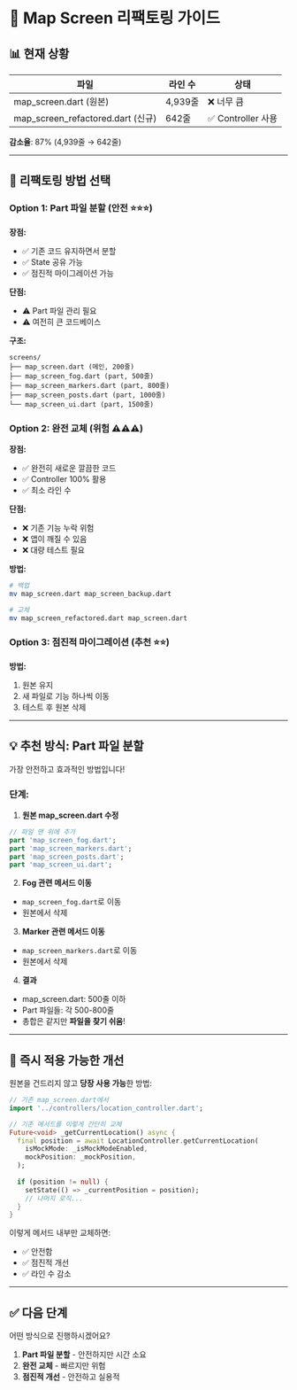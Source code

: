 # 🔄 Map Screen 리팩토링 가이드

## 📊 현재 상황

| 파일 | 라인 수 | 상태 |
|------|---------|------|
| map_screen.dart (원본) | 4,939줄 | ❌ 너무 큼 |
| map_screen_refactored.dart (신규) | 642줄 | ✅ Controller 사용 |

**감소율**: 87% (4,939줄 → 642줄)

---

## 🎯 리팩토링 방법 선택

### Option 1: Part 파일 분할 (안전 ⭐⭐⭐)

**장점:**
- ✅ 기존 코드 유지하면서 분할
- ✅ State 공유 가능
- ✅ 점진적 마이그레이션 가능

**단점:**
- ⚠️ Part 파일 관리 필요
- ⚠️ 여전히 큰 코드베이스

**구조:**
```
screens/
├── map_screen.dart (메인, 200줄)
├── map_screen_fog.dart (part, 500줄)
├── map_screen_markers.dart (part, 800줄)
├── map_screen_posts.dart (part, 1000줄)
└── map_screen_ui.dart (part, 1500줄)
```

### Option 2: 완전 교체 (위험 ⚠️⚠️⚠️)

**장점:**
- ✅ 완전히 새로운 깔끔한 코드
- ✅ Controller 100% 활용
- ✅ 최소 라인 수

**단점:**
- ❌ 기존 기능 누락 위험
- ❌ 앱이 깨질 수 있음
- ❌ 대량 테스트 필요

**방법:**
```bash
# 백업
mv map_screen.dart map_screen_backup.dart

# 교체
mv map_screen_refactored.dart map_screen.dart
```

### Option 3: 점진적 마이그레이션 (추천 ⭐⭐)

**방법:**
1. 원본 유지
2. 새 파일로 기능 하나씩 이동
3. 테스트 후 원본 삭제

---

## 💡 추천 방식: Part 파일 분할

가장 안전하고 효과적인 방법입니다!

### 단계:

1. **원본 map_screen.dart 수정**
```dart
// 파일 맨 위에 추가
part 'map_screen_fog.dart';
part 'map_screen_markers.dart';
part 'map_screen_posts.dart';
part 'map_screen_ui.dart';
```

2. **Fog 관련 메서드 이동**
- `map_screen_fog.dart`로 이동
- 원본에서 삭제

3. **Marker 관련 메서드 이동**
- `map_screen_markers.dart`로 이동
- 원본에서 삭제

4. **결과**
- map_screen.dart: 500줄 이하
- Part 파일들: 각 500-800줄
- 총합은 같지만 **파일을 찾기 쉬움**!

---

## 🚀 즉시 적용 가능한 개선

원본을 건드리지 않고 **당장 사용 가능**한 방법:

```dart
// 기존 map_screen.dart에서
import '../controllers/location_controller.dart';

// 기존 메서드를 이렇게 간단히 교체
Future<void> _getCurrentLocation() async {
  final position = await LocationController.getCurrentLocation(
    isMockMode: _isMockModeEnabled,
    mockPosition: _mockPosition,
  );
  
  if (position != null) {
    setState(() => _currentPosition = position);
    // 나머지 로직...
  }
}
```

이렇게 메서드 내부만 교체하면:
- ✅ 안전함
- ✅ 점진적 개선
- ✅ 라인 수 감소

---

## ✅ 다음 단계

어떤 방식으로 진행하시겠어요?

1. **Part 파일 분할** - 안전하지만 시간 소요
2. **완전 교체** - 빠르지만 위험
3. **점진적 개선** - 안전하고 실용적


